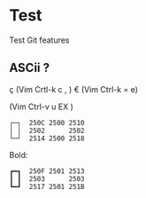 Test
====

Test Git features

## ASCii ? 

ç (Vim Crtl-k c , )
€ (Vim Ctrl-k = e)

(Vim Ctrl-v u EX )
```
┌─┐  250C 2500 2510 
│ │  2502      2502
└─┘  2514 2500 2518
```
Bold:
```
┏━┓  250F 2501 2513
┃ ┃  2503      2503
┗━┛  2517 2501 251B
```
